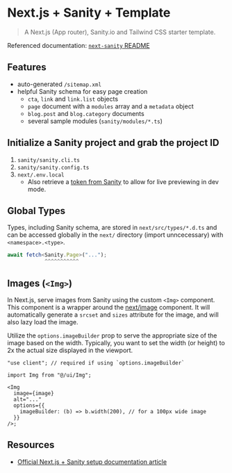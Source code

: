 # Next.js + Sanity + Template

> A Next.js (App router), Sanity.io and Tailwind CSS starter template.

Referenced documentation: [`next-sanity` README](https://github.com/sanity-io/next-sanity#readme)

## Features

- auto-generated `/sitemap.xml`
- helpful Sanity schema for easy page creation
  - `cta`, `link` and `link.list` objects
  - `page` document with a `modules` array and a `metadata` object
  - `blog.post` and `blog.category` documents
  - several sample modules (`sanity/modules/*.ts`)

## Initialize a Sanity project and grab the project ID

1. `sanity/sanity.cli.ts`
2. `sanity/sanity.config.ts`
3. `next/.env.local`
   - Also retrieve a [token from Sanity](https://sanity.io/manage) to allow for live previewing in dev mode.

## Global Types

Types, including Sanity schema, are stored in `next/src/types/*.d.ts` and can be accessed globally in the `next/` directory (import unncecessary) with `<namespace>.<type>`.

```ts
await fetch<Sanity.Page>("...");
            ^^^^^^^^^^^
```

## Images (`<Img>`)

In Next.js, serve images from Sanity using the custom `<Img>` component. This component is a wrapper around the [next/image](https://nextjs.org/docs/api-reference/next/image) component. It will automatically generate a `srcset` and `sizes` attribute for the image, and will also lazy load the image.

Utilize the `options.imageBuilder` prop to serve the appropriate size of the image based on the width. Typically, you want to set the width (or height) to 2x the actual size displayed in the viewport.

```tsx
"use client"; // required if using `options.imageBuilder`

import Img from "@/ui/Img";

<Img
  image={image}
  alt="..."
  options={{
    imageBuilder: (b) => b.width(200), // for a 100px wide image
  }}
/>;
```

## Resources

- [Official Next.js + Sanity setup documentation article](https://www.sanity.io/plugins/next-sanity)
